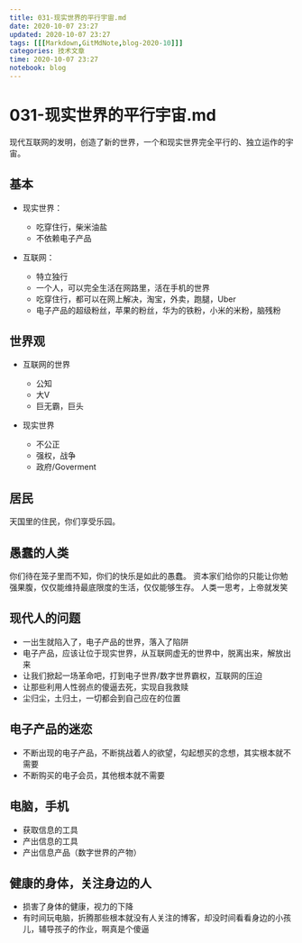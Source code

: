 ```yaml
---
title: 031-现实世界的平行宇宙.md
date: 2020-10-07 23:27
updated: 2020-10-07 23:27
tags: [[[Markdown,GitMdNote,blog-2020-10]]]
categories: 技术文章
time: 2020-10-07 23:27
notebook: blog
---
```


# 031-现实世界的平行宇宙.md

现代互联网的发明，创造了新的世界，一个和现实世界完全平行的、独立运作的宇宙。

## 基本

- 现实世界：
    - 吃穿住行，柴米油盐
    - 不依赖电子产品

- 互联网：
    - 特立独行
    - 一个人，可以完全生活在网路里，活在手机的世界
    - 吃穿住行，都可以在网上解决，淘宝，外卖，跑腿，Uber
    - 电子产品的超级粉丝，苹果的粉丝，华为的铁粉，小米的米粉，脑残粉

## 世界观

- 互联网的世界
    - 公知
    - 大V
    - 巨无霸，巨头

- 现实世界
    - 不公正
    - 强权，战争
    - 政府/Goverment

## 居民

天国里的住民，你们享受乐园。

## 愚蠢的人类

你们待在笼子里而不知，你们的快乐是如此的愚蠢。
资本家们给你的只能让你勉强果腹，仅仅能维持最底限度的生活，仅仅能够生存。
人类一思考，上帝就发笑

## 现代人的问题

- 一出生就陷入了，电子产品的世界，落入了陷阱
- 电子产品，应该让位于现实世界，从互联网虚无的世界中，脱离出来，解放出来
- 让我们掀起一场革命吧，打到电子世界/数字世界霸权，互联网的压迫
- 让那些利用人性弱点的傻逼去死，实现自我救赎
- 尘归尘，土归土，一切都会到自己应在的位置

## 电子产品的迷恋

- 不断出现的电子产品，不断挑战着人的欲望，勾起想买的念想，其实根本就不需要
- 不断购买的电子会员，其他根本就不需要

## 电脑，手机

- 获取信息的工具
- 产出信息的工具
- 产出信息产品（数字世界的产物）

## 健康的身体，关注身边的人

- 损害了身体的健康，视力的下降
- 有时间玩电脑，折腾那些根本就没有人关注的博客，却没时间看看身边的小孩儿，辅导孩子的作业，啊真是个傻逼
